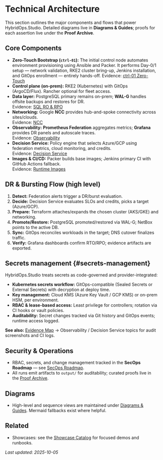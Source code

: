 # Technical Architecture

This section outlines the major components and flows that power HybridOps.Studio. Detailed diagrams live in **Diagrams & Guides**; proofs for each assertion live under the **Proof Archive**.

## Core Components
- **Zero-Touch Bootstrap (`ctrl-01`):** The initial control node automates environment provisioning using Ansible and Packer.
  It performs Day-0/1 setup — network validation, RKE2 cluster bring-up, Jenkins installation, and GitOps enrollment — entirely hands-off.
  Evidence: [ctrl-01 Zero-Touch](../proof/ctrl01/latest/README.md)
- **Control plane (on-prem):** RKE2 (Kubernetes) with GitOps (ArgoCD/Flux). Rancher optional for fleet access.
- **Data layer:** PostgreSQL primary remains on-prem; **WAL-G** handles offsite backups and restores for DR.  
  Evidence: [SQL RO & RPO](../proof/sql-ro/README.md)
- **Networking:** Google **NCC** provides hub-and-spoke connectivity across sites/clouds.  
  Evidence: [NCC](../proof/ncc/README.md)
- **Observability:** **Prometheus Federation** aggregates metrics; **Grafana** provides DR panels and autoscale traces.  
  Evidence: [Observability](../proof/observability/README.md)
- **Decision Service:** Policy engine that selects Azure/GCP using federation metrics, cloud monitoring, and credits.  
  Evidence: [Decision Service](../proof/decision-service/README.md)
- **Images & CI/CD:** Packer builds base images; Jenkins primary CI with GitHub Actions fallback.  
  Evidence: [Runtime Images](../proof/images-runtime/README.md)

## DR & Bursting Flow (high level)
1. **Detect:** Federation alerts trigger a DR/burst evaluation.
2. **Decide:** Decision Service evaluates SLOs and credits, picks a target (Azure/GCP).
3. **Prepare:** Terraform attaches/expands the chosen cluster (AKS/GKE) and networking.
4. **Promote/Restore:** PostgreSQL promoted/restored via WAL-G; NetBox points to the active DB.
5. **Sync:** GitOps reconciles workloads in the target; DNS cutover finalizes traffic.
6. **Verify:** Grafana dashboards confirm RTO/RPO; evidence artifacts are exported.

## Secrets management {#secrets-management}
HybridOps.Studio treats secrets as code-governed and provider-integrated:

- **Kubernetes secrets workflow:** GitOps-compatible (Sealed Secrets or External Secrets) with decryption at deploy time.
- **Key management:** Cloud KMS (Azure Key Vault / GCP KMS) or on-prem HSM, per environment.
- **RBAC & lease-based access:** Least privilege for controllers; rotation via CI hooks or vault policies.
- **Auditability:** Secret changes tracked via Git history and GitOps events; runtime access logged.

**See also:** [Evidence Map](../evidence_map.md) → Observability / Decision Service topics for audit screenshots and CI logs.

## Security & Operations
- RBAC, secrets, and change management tracked in the **SecOps Roadmap** — see [SecOps Roadmap](../guides/secops-roadmap.md).
- All runs emit artifacts to `output/` for auditability; curated proofs live in the [Proof Archive](../proof/README.md).

## Diagrams
- High-level and sequence views are maintained under [Diagrams & Guides](../README.md). Mermaid fallbacks exist where helpful.

## Related
- Showcases: see the [Showcase Catalog](../../showcases/README.md) for focused demos and runbooks.

_Last updated: 2025-10-05_
